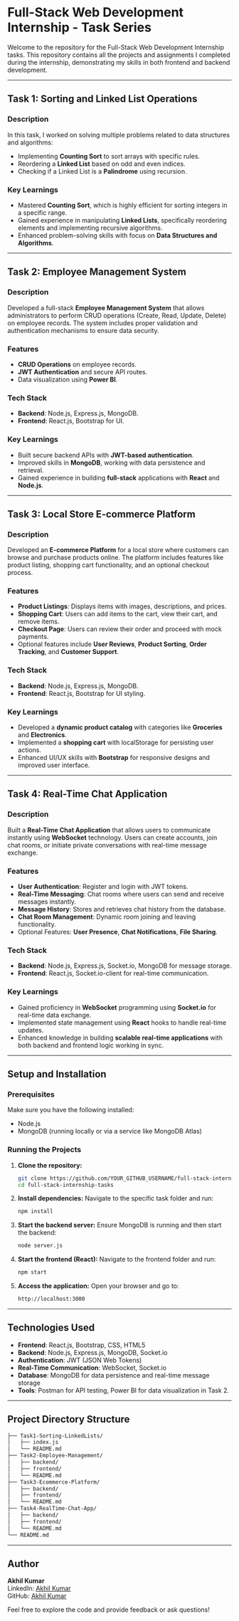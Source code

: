 # Full-Stack Web Development Internship - Task Series

Welcome to the repository for the Full-Stack Web Development Internship tasks. This repository contains all the projects and assignments I completed during the internship, demonstrating my skills in both frontend and backend development.

---

## Task 1: Sorting and Linked List Operations

### Description
In this task, I worked on solving multiple problems related to data structures and algorithms:
- Implementing **Counting Sort** to sort arrays with specific rules.
- Reordering a **Linked List** based on odd and even indices.
- Checking if a Linked List is a **Palindrome** using recursion.

### Key Learnings
- Mastered **Counting Sort**, which is highly efficient for sorting integers in a specific range.
- Gained experience in manipulating **Linked Lists**, specifically reordering elements and implementing recursive algorithms.
- Enhanced problem-solving skills with focus on **Data Structures and Algorithms**.

---

## Task 2: Employee Management System

### Description
Developed a full-stack **Employee Management System** that allows administrators to perform CRUD operations (Create, Read, Update, Delete) on employee records. The system includes proper validation and authentication mechanisms to ensure data security.

### Features
- **CRUD Operations** on employee records.
- **JWT Authentication** and secure API routes.
- Data visualization using **Power BI**.

### Tech Stack
- **Backend**: Node.js, Express.js, MongoDB.
- **Frontend**: React.js, Bootstrap for UI.
  
### Key Learnings
- Built secure backend APIs with **JWT-based authentication**.
- Improved skills in **MongoDB**, working with data persistence and retrieval.
- Gained experience in building **full-stack** applications with **React** and **Node.js**.

---

## Task 3: Local Store E-commerce Platform

### Description
Developed an **E-commerce Platform** for a local store where customers can browse and purchase products online. The platform includes features like product listing, shopping cart functionality, and an optional checkout process.

### Features
- **Product Listings**: Displays items with images, descriptions, and prices.
- **Shopping Cart**: Users can add items to the cart, view their cart, and remove items.
- **Checkout Page**: Users can review their order and proceed with mock payments.
- Optional features include **User Reviews**, **Product Sorting**, **Order Tracking**, and **Customer Support**.

### Tech Stack
- **Backend**: Node.js, Express.js, MongoDB.
- **Frontend**: React.js, Bootstrap for UI styling.

### Key Learnings
- Developed a **dynamic product catalog** with categories like **Groceries** and **Electronics**.
- Implemented a **shopping cart** with localStorage for persisting user actions.
- Enhanced UI/UX skills with **Bootstrap** for responsive designs and improved user interface.

---

## Task 4: Real-Time Chat Application

### Description
Built a **Real-Time Chat Application** that allows users to communicate instantly using **WebSocket** technology. Users can create accounts, join chat rooms, or initiate private conversations with real-time message exchange.

### Features
- **User Authentication**: Register and login with JWT tokens.
- **Real-Time Messaging**: Chat rooms where users can send and receive messages instantly.
- **Message History**: Stores and retrieves chat history from the database.
- **Chat Room Management**: Dynamic room joining and leaving functionality.
- Optional Features: **User Presence**, **Chat Notifications**, **File Sharing**.

### Tech Stack
- **Backend**: Node.js, Express.js, Socket.io, MongoDB for message storage.
- **Frontend**: React.js, Socket.io-client for real-time communication.

### Key Learnings
- Gained proficiency in **WebSocket** programming using **Socket.io** for real-time data exchange.
- Implemented state management using **React** hooks to handle real-time updates.
- Enhanced knowledge in building **scalable real-time applications** with both backend and frontend logic working in sync.

---

## Setup and Installation

### Prerequisites
Make sure you have the following installed:
- Node.js
- MongoDB (running locally or via a service like MongoDB Atlas)

### Running the Projects

1. **Clone the repository:**
   ```bash
   git clone https://github.com/YOUR_GITHUB_USERNAME/full-stack-internship-tasks.git
   cd full-stack-internship-tasks

2. **Install dependencies:**
   Navigate to the specific task folder and run:
   ```bash
   npm install
   ```

3. **Start the backend server:**
   Ensure MongoDB is running and then start the backend:
   ```bash
   node server.js
   ```

4. **Start the frontend (React):**
   Navigate to the frontend folder and run:
   ```bash
   npm start
   ```

5. **Access the application:**
   Open your browser and go to:
   ```bash
   http://localhost:3000
   ```

---

## Technologies Used

- **Frontend**: React.js, Bootstrap, CSS, HTML5
- **Backend**: Node.js, Express.js, MongoDB, Socket.io
- **Authentication**: JWT (JSON Web Tokens)
- **Real-Time Communication**: WebSocket, Socket.io
- **Database**: MongoDB for data persistence and real-time message storage
- **Tools**: Postman for API testing, Power BI for data visualization in Task 2.

---

## Project Directory Structure

```bash
├── Task1-Sorting-LinkedLists/
│   ├── index.js
│   └── README.md
├── Task2-Employee-Management/
│   ├── backend/
│   ├── frontend/
│   └── README.md
├── Task3-Ecommerce-Platform/
│   ├── backend/
│   ├── frontend/
│   └── README.md
├── Task4-RealTime-Chat-App/
│   ├── backend/
│   ├── frontend/
│   └── README.md
└── README.md
```

---

## Author

**Akhil Kumar**  
LinkedIn: [Akhil Kumar](https://www.linkedin.com/in/akhil7199/)  
GitHub: [Akhil Kumar](https://github.com/akhil7199)  

Feel free to explore the code and provide feedback or ask questions!
```
